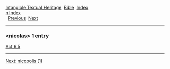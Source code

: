 [Intangible Textual Heritage](../../index)  [Bible](../index) 
[Index](index)   
[n Index](_n_)  
  [Previous](c07842)  [Next](c07844) 

------------------------------------------------------------------------

### &lt;nicolas&gt; 1 entry

[Act 6:5](../kjv/act006.htm#005)  

------------------------------------------------------------------------

[Next: nicopolis (1)](c07844)
